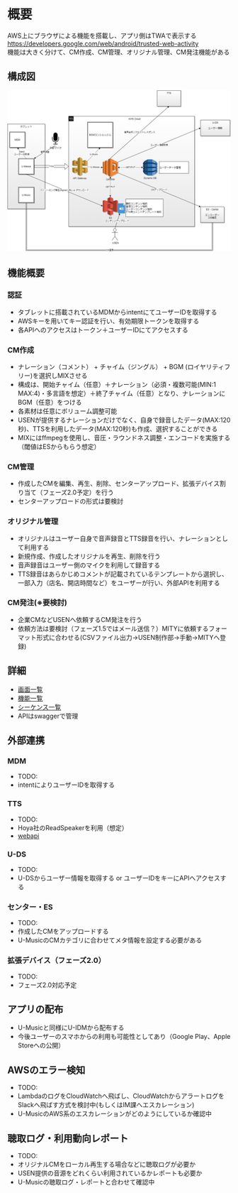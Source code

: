 # 概要

AWS上にブラウザによる機能を搭載し、アプリ側はTWAで表示する  
https://developers.google.com/web/android/trusted-web-activity  
機能は大きく分けて、CM作成、CM管理、オリジナル管理、CM発注機能がある  

## 構成図

![architecture](uml/architecture.png)

## 機能概要

### 認証

- タブレットに搭載されているMDMからintentにてユーザーIDを取得する
- AWSキーを用いてキー認証を行い、有効期限トークンを取得する
- 各APIへのアクセスはトークン＋ユーザーIDにてアクセスする

### CM作成

- ナレーション（コメント） + チャイム（ジングル） + BGM (ロイヤリティフリー)を選択しMIXさせる
- 構成は、開始チャイム（任意）＋ナレーション（必須・複数可能(MIN:1 MAX:4)・多言語を想定）＋終了チャイム（任意）となり、ナレーションにBGM（任意）をつける  
- 各素材は任意にボリューム調整可能
- USENが提供するナレーションだけでなく、自身で録音したデータ(MAX:120秒)、TTSを利用したデータ(MAX:120秒)も作成、選択することができる
- MIXにはffmpegを使用し、音圧・ラウンドネス調整・エンコードを実施する（閾値はESからもらう想定）

### CM管理

- 作成したCMを編集、再生、削除、センターアップロード、拡張デバイス割り当て（フェーズ2.0予定）を行う
- センターアップロードの形式は要検討

### オリジナル管理

- オリジナルはユーザー自身で音声録音とTTS録音を行い、ナレーションとして利用する
- 新規作成、作成したオリジナルを再生、削除を行う
- 音声録音はユーザー側のマイクを利用して録音する
- TTS録音はあらかじめコメントが記載されているテンプレートから選択し、一部入力（店名、開店時間など）をユーザーが行い、外部APIを利用する

### CM発注(※要検討)

- 企業CMなどUSENへ依頼するCM発注を行う
- 依頼方法は要検討（フェーズ1.5ではメール送信？）MITYに依頼するフォーマット形式に合わせる(CSVファイル出力→USEN制作部→手動→MITYへ登録)

## 詳細

- [画面一覧](SCREEN_LIST.md)
- [機能一覧](FEATURE_LIST.md)
- [シーケンス一覧](SEQUENCE_LIST.md)
- APIはswaggerで管理

## 外部連携

### MDM

- TODO:
- intentによりユーザーIDを取得する

### TTS

- TODO:
- Hoya社のReadSpeakerを利用（想定）
- [webapi](https://cloud.voicetext.jp/webapi)

### U-DS

- TODO:
- U-DSからユーザー情報を取得する or ユーザーIDをキーにAPIへアクセスする

### センター・ES

- TODO:
- 作成したCMをアップロードする
- U-MusicのCMカテゴリに合わせてメタ情報を設定する必要がある

### 拡張デバイス（フェーズ2.0）

- TODO:
- フェーズ2.0対応予定

## アプリの配布

- U-Musicと同様にU-IDMから配布する
- 今後ユーザーのスマホからの利用も可能性としてあり（Google Play、Apple Storeへの公開）

## AWSのエラー検知

- TODO:
- LambdaのログをCloudWatchへ飛ばし、CloudWatchからアラートログをSlackへ飛ばす方式を検討中(もしくはIM課へエスカレーション)
- U-MusicのAWS系のエスカレーションがどのようにしているか確認中

## 聴取ログ・利用動向レポート

- TODO:
- オリジナルCMをローカル再生する場合などに聴取ログが必要か
- USEN提供の音源をどれくらい利用されているかレポートも必要か
- U-Musicの聴取ログ・レポートと合わせて確認中

